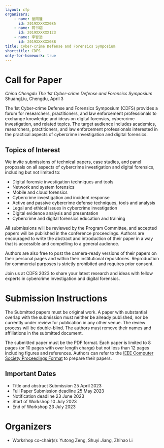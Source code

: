 ```yaml
---
layout: cfp
organizers:
    - name: 曾雨潼
      id: 2019XXXXXX085
    - name: 蒋书熠
      id: 2019XXXXXX123
    - name: 李智浩
      id: 2019XXXXXX088
title: Cyber-crime Defense and Forensics Symposium
shorttitle: CDFS
only-for-homework: true
---
```


# Call for Paper

_China Chengdu_
_The 1st Cyber-crime Defense and Forensics Symposium_
ShuangLiu, Chengdu, April 3

The 1st Cyber-crime Defense and Forensics Symposium (CDFS) provides a forum for researchers, practitioners, and law enforcement professionals to exchange knowledge and ideas on digital forensics, cybercrime investigation, and related topics. The target audience includes academics, researchers, practitioners, and law enforcement professionals interested in the practical aspects of cybercrime investigation and digital forensics.

## Topics of Interest

We invite submissions of technical papers, case studies, and panel proposals on all aspects of cybercrime investigation and digital forensics, including but not limited to:

- Digital forensic investigation techniques and tools
- Network and system forensics
- Mobile and cloud forensics
- Cybercrime investigation and incident response
- Active and passive cybercrime defense techniques, tools and analysis
- Legal and ethical issues in cybercrime investigation
- Digital evidence analysis and presentation
- Cybercrime and digital forensics education and training


All submissions will be reviewed by the Program Committee, and accepted papers will be published in the conference proceedings. Authors are encouraged to write the abstract and introduction of their paper in a way that is accessible and compelling to a general audience.

Authors are also free to post the camera-ready versions of their papers on their personal pages and within their institutional repositories. Reproduction for commercial purposes is strictly prohibited and requires prior consent.

Join us at CDFS 2023 to share your latest research and ideas with fellow experts in cybercrime investigation and digital forensics.

# Submission Instructions

The Submitted papers must be original work. A paper with substantial overlap with the submission must neither be already published, nor be currently under review for publication in any other venue. The review process will be double-blind. The authors must remove their names and affiliations in the submitted document.

The submitted paper must be the PDF format. Each paper is limited to 8 pages (or 10 pages with over length charge) but not less than 12 pages including figures and references. Authors can refer to the [IEEE Computer Society Proceedings Format](https://www.ieee.org/conferences/publishing/templates.html) to prepare their papers. 


## Important Dates

- Title and abstract Submission 25 April 2023
- Full Paper Submission deadline 25 May 2023
- Notification deadline 23 June 2023
- Start of Workshop 10 July 2023
- End of Workshop 23 July 2023

# Organizers

- Workshop co-chair(s): Yutong Zeng, Shuyi Jiang, Zhihao Li